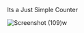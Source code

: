Its a Just Simple Counter

![Screenshot (109)w](https://user-images.githubusercontent.com/86925893/219972103-bf871737-0bee-43ac-994d-441442ff1de7.png)
